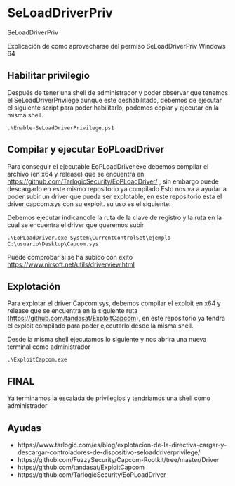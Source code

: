 # SeLoadDriverPriv
SeLoadDriverPriv

Explicación de como aprovecharse del permiso SeLoadDriverPriv Windows 64

## Habilitar privilegio

Después de tener una shell de administrador y poder observar que tenemos el SeLoadDriverPrivilege aunque este deshabilitado, debemos de ejecutar el siguiente script para poder habilitarlo, podemos copiar y ejecutar en la misma shell.

```
.\Enable-SeLoadDriverPrivilege.ps1
```

## Compilar y ejecutar EoPLoadDriver

Para conseguir el ejecutable EoPLoadDriver.exe debemos compilar el archivo (en x64 y release) que se encuentra en https://github.com/TarlogicSecurity/EoPLoadDriver/ , sin embargo puede descargarlo en este mismo repositorio ya compilado
Esto nos va a ayudar a poder subir un driver que pueda ser explotable, en este repositorio esta el driver capcom.sys con su exploit.
su uso es el siguiente:


Debemos ejecutar indicandole la ruta de la clave de registro y la ruta en la cual se encuentra el driver que queremos subir

```
.\EoPLoadDriver.exe System\CurrentControlSet\ejemplo C:\usuario\Desktop\Capcom.sys
```

Puede comprobar si se ha subido con exito
https://www.nirsoft.net/utils/driverview.html

## Explotación

Para explotar el driver Capcom.sys, debemos compilar el exploit en x64 y release que se encuentra en la siguiente ruta (https://github.com/tandasat/ExploitCapcom), en este repositorio ya tendra el exploit compilado para poder ejecutarlo desde la misma shell.

Desde la misma shell ejecutamos lo siguiente y nos abrira una nueva terminal como administrador

```
.\ExploitCapcom.exe
```

## FINAL

Ya terminamos la escalada de privilegios y tendriamos una shell como administrador 


## Ayudas

<ul>
  <li>https://www.tarlogic.com/es/blog/explotacion-de-la-directiva-cargar-y-descargar-controladores-de-dispositivo-seloaddriverprivilege/</li>
  <li>https://github.com/FuzzySecurity/Capcom-Rootkit/tree/master/Driver</li>
  <li>https://github.com/tandasat/ExploitCapcom</li>
  <li>https://github.com/TarlogicSecurity/EoPLoadDriver</li> 
</ul>

